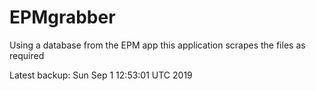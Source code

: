 # EPMgrabber
Using a database from the EPM app this application scrapes the files as required


Latest backup: Sun Sep 1 12:53:01 UTC 2019
